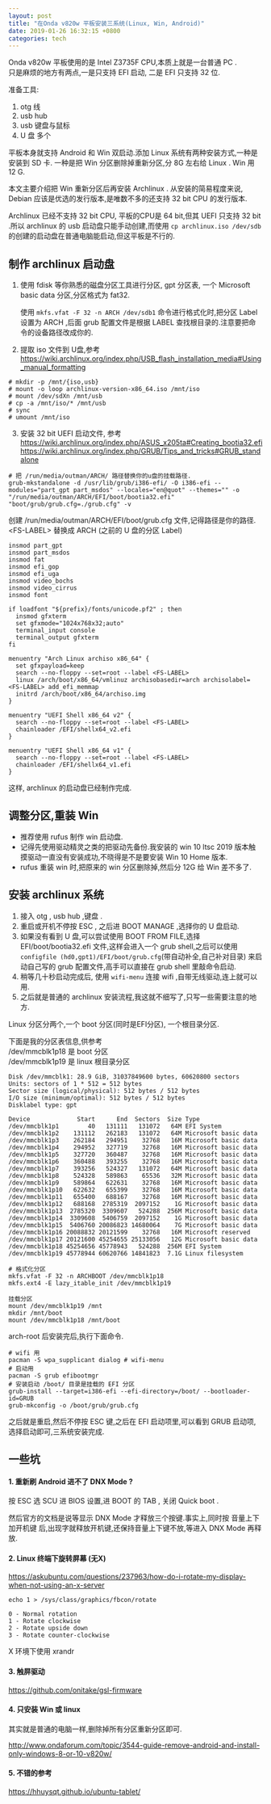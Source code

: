 ```yaml
---
layout: post
title: "在Onda v820w 平板安装三系统(Linux, Win, Android)"
date: 2019-01-26 16:32:15 +0800
categories: tech
---
```


Onda v820w 平板使用的是 Intel Z3735F CPU,本质上就是一台普通 PC .  
只是麻烦的地方有两点,一是只支持 EFI 启动, 二是 EFI 只支持 32 位.


准备工具:  
1. otg 线
2. usb hub
3. usb 键盘与鼠标
4. U 盘 多个

平板本身就支持 Android 和 Win 双启动.添加 Linux 系统有两种安装方式,一种是安装到 SD 卡. 一种是把 Win 分区删除掉重新分区,分 8G 左右给 Linux . Win 用 12 G.

本文主要介绍把 Win 重新分区后再安装 Archlinux . 从安装的简易程度来说, Debian 应该是优选的发行版本,是唯数不多的还支持 32 bit CPU 的发行版本.

Archlinux 已经不支持 32 bit CPU, 平板的CPU是 64 bit,但其 UEFI 只支持 32 bit .所以 archlinux 的 usb 启动盘只能手动创建,而使用 `cp archlinux.iso /dev/sdb` 的创建的启动盘在普通电脑能启动,但这平板是不行的.

## 制作 archlinux 启动盘

1. 使用 fdisk 等你熟悉的磁盘分区工具进行分区, gpt 分区表, 一个 Microsoft basic data 分区,分区格式为 fat32.

    使用 `mkfs.vfat -F 32 -n ARCH /dev/sdb1` 命令进行格式化时,把分区 Label 设置为 ARCH ,后面 grub 配置文件是根据 LABEL 查找根目录的.注意要把命令的设备路径改成你的.

2. 提取 iso 文件到 U盘,参考 https://wiki.archlinux.org/index.php/USB_flash_installation_media#Using_manual_formatting

```
# mkdir -p /mnt/{iso,usb}
# mount -o loop archlinux-version-x86_64.iso /mnt/iso
# mount /dev/sdXn /mnt/usb
# cp -a /mnt/iso/* /mnt/usb
# sync
# umount /mnt/iso
```

3. 安装 32 bit UEFI 启动文件, 参考 https://wiki.archlinux.org/index.php/ASUS_x205ta#Creating_bootia32.efi https://wiki.archlinux.org/index.php/GRUB/Tips_and_tricks#GRUB_standalone

```
# 把 /run/media/outman/ARCH/ 路径替换你的u盘的挂载路径.
grub-mkstandalone -d /usr/lib/grub/i386-efi/ -O i386-efi --modules="part_gpt part_msdos" --locales="en@quot" --themes="" -o "/run/media/outman/ARCH/EFI/boot/bootia32.efi" "boot/grub/grub.cfg=./grub.cfg" -v
```

创建 /run/media/outman/ARCH/EFI/boot/grub.cfg 文件,记得路径是你的路径.  
&lt;FS-LABEL&gt; 替换成 ARCH (之前的 U 盘的分区 Label)

```
insmod part_gpt
insmod part_msdos
insmod fat
insmod efi_gop
insmod efi_uga
insmod video_bochs
insmod video_cirrus
insmod font

if loadfont "${prefix}/fonts/unicode.pf2" ; then
  insmod gfxterm
  set gfxmode="1024x768x32;auto"
  terminal_input console
  terminal_output gfxterm
fi

menuentry "Arch Linux archiso x86_64" {
  set gfxpayload=keep
  search --no-floppy --set=root --label <FS-LABEL>
  linux /arch/boot/x86_64/vmlinuz archisobasedir=arch archisolabel=<FS-LABEL> add_efi_memmap
  initrd /arch/boot/x86_64/archiso.img
}

menuentry "UEFI Shell x86_64 v2" {
  search --no-floppy --set=root --label <FS-LABEL>
  chainloader /EFI/shellx64_v2.efi
}

menuentry "UEFI Shell x86_64 v1" {
  search --no-floppy --set=root --label <FS-LABEL>
  chainloader /EFI/shellx64_v1.efi
}
```

这样, archlinux 的启动盘已经制作完成.

## 调整分区,重装 Win 

* 推荐使用 rufus 制作 win 启动盘.
* 记得先使用驱动精灵之类的把驱动先备份.我安装的 win 10 ltsc 2019 版本触摸驱动一直没有安装成功,不晓得是不是要安装 Win 10 Home 版本.
* rufus 重装 win 时,把原来的 win 分区删除掉,然后分 12G 给 Win 差不多了.

## 安装 archlinux 系统

1. 接入 otg , usb hub ,键盘 .
2. 重启或开机不停按 ESC , 之后进 BOOT MANAGE ,选择你的 U 盘启动.
3. 如果没有看到 U 盘,可以尝试使用 BOOT FROM FILE,选择 EFI/boot/bootia32.efi 文件,这样会进入一个 grub shell,之后可以使用 `configfile (hd0,gpt1)/EFI/boot/grub.cfg`(带自动补全,自己补对目录) 来启动自己写的 grub 配置文件,高手可以直接在 grub shell 里敲命令启动.
4. 稍等几十秒启动完成后, 使用 `wifi-menu` 连接 wifi ,自带无线驱动,连上就可以用.
5. 之后就是普通的 archlinux 安装流程,我这就不细写了,只写一些需要注意的地方.

Linux 分区分两个,一个 boot 分区(同时是EFI分区), 一个根目录分区.

下面是我的分区表信息,供参考  
/dev/mmcblk1p18 是 boot 分区  
/dev/mmcblk1p19 是 linux 根目录分区

```
Disk /dev/mmcblk1: 28.9 GiB, 31037849600 bytes, 60620800 sectors
Units: sectors of 1 * 512 = 512 bytes
Sector size (logical/physical): 512 bytes / 512 bytes
I/O size (minimum/optimal): 512 bytes / 512 bytes
Disklabel type: gpt

Device             Start      End  Sectors  Size Type
/dev/mmcblk1p1        40   131111   131072   64M EFI System
/dev/mmcblk1p2    131112   262183   131072   64M Microsoft basic data
/dev/mmcblk1p3    262184   294951    32768   16M Microsoft basic data
/dev/mmcblk1p4    294952   327719    32768   16M Microsoft basic data
/dev/mmcblk1p5    327720   360487    32768   16M Microsoft basic data
/dev/mmcblk1p6    360488   393255    32768   16M Microsoft basic data
/dev/mmcblk1p7    393256   524327   131072   64M Microsoft basic data
/dev/mmcblk1p8    524328   589863    65536   32M Microsoft basic data
/dev/mmcblk1p9    589864   622631    32768   16M Microsoft basic data
/dev/mmcblk1p10   622632   655399    32768   16M Microsoft basic data
/dev/mmcblk1p11   655400   688167    32768   16M Microsoft basic data
/dev/mmcblk1p12   688168  2785319  2097152    1G Microsoft basic data
/dev/mmcblk1p13  2785320  3309607   524288  256M Microsoft basic data
/dev/mmcblk1p14  3309608  5406759  2097152    1G Microsoft basic data
/dev/mmcblk1p15  5406760 20086823 14680064    7G Microsoft basic data
/dev/mmcblk1p16 20088832 20121599    32768   16M Microsoft reserved
/dev/mmcblk1p17 20121600 45254655 25133056   12G Microsoft basic data
/dev/mmcblk1p18 45254656 45778943   524288  256M EFI System
/dev/mmcblk1p19 45778944 60620766 14841823  7.1G Linux filesystem
```

```
# 格式化分区
mkfs.vfat -F 32 -n ARCHBOOT /dev/mmcblk1p18
mkfs.ext4 -E lazy_itable_init /dev/mmcblk1p19
```

```
挂载分区
mount /dev/mmcblk1p19 /mnt
mkdir /mnt/boot
mount /dev/mmcblk1p18 /mnt/boot
```

arch-root 后安装完后,执行下面命令.

```
# wifi 用
pacman -S wpa_supplicant dialog # wifi-menu
# 启动用
pacman -S grub efibootmgr
# 安装启动 /boot/ 目录是挂载的 EFI 分区
grub-install --target=i386-efi --efi-directory=/boot/ --bootloader-id=GRUB
grub-mkconfig -o /boot/grub/grub.cfg
```

之后就是重启,然后不停按 ESC 键,之后在 EFI 启动项里,可以看到 GRUB 启动项,选择启动即可,三系统安装完成.


## 一些坑

#### 1. 重新刷 Android 进不了 DNX Mode ?

按 ESC 选 SCU 进 BIOS 设置,进 BOOT 的 TAB , 关闭 Quick boot .

然后官方的文档是说等显示 DNX Mode 才释放三个按键.事实上,同时按 音量上下加开机键 后,出现字就释放开机键,还保持音量上下键不放,等进入 DNX Mode 再释放.


#### 2. Linux 终端下旋转屏幕 (无X)

https://askubuntu.com/questions/237963/how-do-i-rotate-my-display-when-not-using-an-x-server

`echo 1 > /sys/class/graphics/fbcon/rotate`

```
0 - Normal rotation
1 - Rotate clockwise
2 - Rotate upside down
3 - Rotate counter-clockwise
```

X 环境下使用 xrandr

#### 3. 触屏驱动

https://github.com/onitake/gsl-firmware

#### 4. 只安装 Win 或 linux

其实就是普通的电脑一样,删除掉所有分区重新分区即可.

http://www.ondaforum.com/topic/3544-guide-remove-android-and-install-only-windows-8-or-10-v820w/

#### 5. 不错的参考

https://hhuysqt.github.io/ubuntu-tablet/
